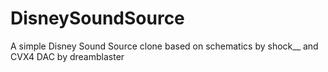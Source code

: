 # DisneySoundSource
A simple Disney Sound Source clone based on schematics by shock__ and CVX4 DAC by dreamblaster
